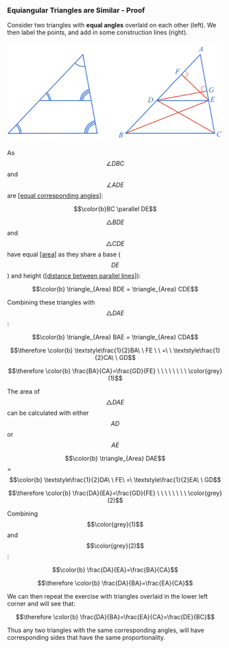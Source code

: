 ### Equiangular Triangles are Similar - Proof

Consider two triangles with **equal angles** overlaid on each other (left). We then label the points, and add in some construction lines (right).

![](SimilarOverlay.png)

As $$\angle DBC$$ and $$\angle ADE$$ are [[equal corresponding angles]]((qr,'Math/Geometry_1/AnglesAtIntersections/base/Corresponding',#00756F)):

$$\color{b}BC \parallel DE$$

$$\triangle BDE$$ and $$\triangle CDE$$ have equal [[area]]((qr,'Math/Geometry_1/AreaTriangle/base/Main',#00756F)) as they share a base ($$DE$$) and height ([[distance between parallel lines]]((qr,'Math/Geometry_1/ParallelLineDistance/base/Main',#00756F))):

$$\color{b} \triangle_{Area} BDE = \triangle_{Area} CDE$$

Combining these triangles with $$\triangle DAE$$:

$$\color{b} \triangle_{Area} BAE = \triangle_{Area} CDA$$

$$\therefore \color{b} \textstyle\frac{1}{2}BA\ \ FE \ \ =\ \  \textstyle\frac{1}{2}CA\ \ GD$$

$$\therefore \color{b} \frac{BA}{CA}=\frac{GD}{FE} \ \ \ \ \ \ \ \ \color{grey}(1)$$

The area of $$\triangle DAE$$ can be calculated with either $$AD$$ or $$AE$$

$$\color{b} \triangle_{Area} DAE$$ = $$\color{b} \textstyle\frac{1}{2}DA\ \ FE\  =\   \textstyle\frac{1}{2}EA\ \ GD$$

$$\therefore \color{b} \frac{DA}{EA}=\frac{GD}{FE} \ \ \ \ \ \ \ \ \color{grey}(2)$$

Combining $$\color{grey}(1)$$ and $$\color{grey}(2)$$:

$$\color{b} \frac{DA}{EA}=\frac{BA}{CA}$$

$$\therefore \color{b} \frac{DA}{BA}=\frac{EA}{CA}$$

We can then repeat the exercise with triangles overlaid in the lower left corner and will see that:

$$\therefore \color{b} \frac{DA}{BA}=\frac{EA}{CA}=\frac{DE}{BC}$$

Thus any two triangles with the same corresponding angles, will have corresponding sides that have the same proportionality.

